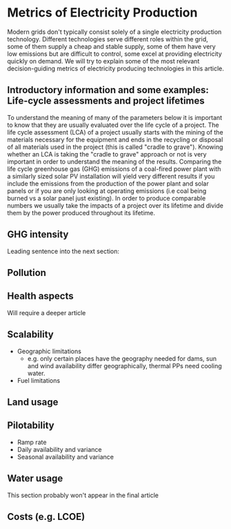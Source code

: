 # Metrics of Electricity Production
Modern grids don't typically consist solely of a single electricity production technology. Different technologies serve different roles within the grid, some of them supply a cheap and stable supply, some of them have very low emissions but are difficult to control, some excel at providing electricity quickly on demand. We will try to explain some of the most relevant decision-guiding metrics of electricity producing technologies in this article.

## Introductory information and some examples: Life-cycle assessments and project lifetimes
To understand the meaning of many of the parameters below it is important to know that they are usually evaluated over the life cycle of a project. The life cycle assessment (LCA) of a project usually starts with the mining of the materials necessary for the equipment and ends in the recycling or disposal of all materials used in the project (this is called "cradle to grave"). Knowing whether an LCA is taking the "cradle to grave" approach or not is very important in order to understand the meaning of the results. Comparing the life cycle greenhouse gas (GHG) emissions of a coal-fired power plant with a similarly sized solar PV installation will yield very different results if you include the emissions from the production of the power plant and solar panels or if you are only looking at operating emissions (i.e coal being burned vs a solar panel just existing). In order to produce comparable numbers we usually take the impacts of a project over its lifetime and divide them by the power produced throughout its lifetime.

## GHG intensity
Leading sentence into the next section: 
## Pollution
## Health aspects
Will require a deeper article
## Scalability
- Geographic limitations
    - e.g. only certain places have the geography needed for dams, sun and wind availability differ geographically, thermal PPs need cooling water.
- Fuel limitations
## Land usage
## Pilotability
- Ramp rate
- Daily availability and variance
- Seasonal availability and variance

## Water usage
This section probably won't appear in the final article





## Costs (e.g. LCOE)
